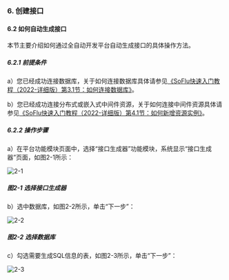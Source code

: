 ### 6. 创建接口

#### 6.2 如何自动生成接口

本节主要介绍如何通过全自动开发平台自动生成接口的具体操作方法。

##### 6.2.1 前提条件

a）您已经成功连接数据库，关于如何连接数据库具体请参见[《SoFlu快速入门教程（2022-详细版）第3.1节：如何连接数据库》](https://gitee.com/feisuanyz/SoFlu-adp/blob/master/SoFlu%EF%BC%88%E5%90%8E%E7%AB%AF%EF%BC%89%E5%85%A8%E8%87%AA%E5%8A%A8%E5%BC%80%E5%8F%91%E5%B9%B3%E5%8F%B0%E6%95%99%E7%A8%8B/SoFlu%EF%BC%88%E5%90%8E%E7%AB%AF%EF%BC%89%E5%BF%AB%E9%80%9F%E5%85%A5%E9%97%A8%E6%95%99%E7%A8%8B/SoFlu%E5%BF%AB%E9%80%9F%E5%85%A5%E9%97%A8%E6%95%99%E7%A8%8B%EF%BC%882022-%E8%AF%A6%E7%BB%86%E7%89%88%EF%BC%89/3.%20%E8%BF%9E%E6%8E%A5%E6%95%B0%E6%8D%AE%E5%BA%93/1.%20%E5%A6%82%E4%BD%95%E8%BF%9E%E6%8E%A5%E6%95%B0%E6%8D%AE%E5%BA%93.md)。

b）您已经成功连接分布式或嵌入式中间件资源，关于如何连接中间件资源具体请参见[《SoFlu快速入门教程（2022-详细版）第4.1节：如何新增资源实例》](https://gitee.com/feisuanyz/SoFlu-adp/blob/master/SoFlu%EF%BC%88%E5%90%8E%E7%AB%AF%EF%BC%89%E5%85%A8%E8%87%AA%E5%8A%A8%E5%BC%80%E5%8F%91%E5%B9%B3%E5%8F%B0%E6%95%99%E7%A8%8B/SoFlu%EF%BC%88%E5%90%8E%E7%AB%AF%EF%BC%89%E5%BF%AB%E9%80%9F%E5%85%A5%E9%97%A8%E6%95%99%E7%A8%8B/SoFlu%E5%BF%AB%E9%80%9F%E5%85%A5%E9%97%A8%E6%95%99%E7%A8%8B%EF%BC%882022-%E8%AF%A6%E7%BB%86%E7%89%88%EF%BC%89/4.%20%E5%88%9B%E5%BB%BA%E8%B5%84%E6%BA%90%E5%AE%9E%E4%BE%8B/1.%20%E5%A6%82%E4%BD%95%E6%96%B0%E5%A2%9E%E8%B5%84%E6%BA%90%E5%AE%9E%E4%BE%8B.md)。

##### 6.2.2 操作步骤

a）在平台功能模块页面中，选择“接口生成器”功能模块，系统显示“接口生成器”页面，如图2-1所示：

![2-1](https://www.feisuanyz.com/fsimage/ks-image/ks_14-00_img.png)

##### 图2-1 选择接口生成器

b）选中数据库，如图2-2所示，单击“下一步”：

![2-2](https://www.feisuanyz.com/fsimage/ks-image/ks_14-01_img.png)

##### 图2-2 选择数据库

c）勾选需要生成SQL信息的表，如图2-3所示，单击“下一步”：

![2-3](https://www.feisuanyz.com/fsimage/ks-image/ks_14-2_img.png)
